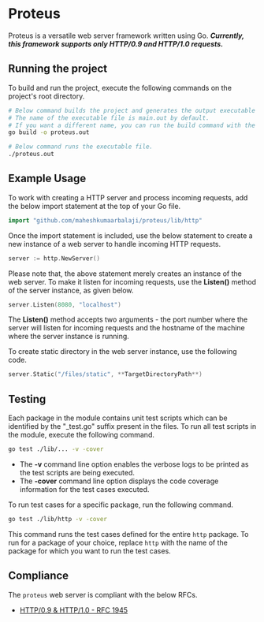 # Proteus

Proteus is a versatile web server framework written using Go. ***Currently, this framework supports only HTTP/0.9 and HTTP/1.0 requests.***

## Running the project

To build and run the project, execute the following commands on the project's root directory.

```bash
# Below command builds the project and generates the output executable file.
# The name of the executable file is main.out by default. 
# If you want a different name, you can run the build command with the -o flag.
go build -o proteus.out

# Below command runs the executable file.
./proteus.out
```

## Example Usage

To work with creating a HTTP server and process incoming requests, add the below import statement at the top of your Go file.

```go
import "github.com/maheshkumaarbalaji/proteus/lib/http"
```

Once the import statement is included, use the below statement to create a new instance of a web server to handle incoming HTTP requests.

```go
server := http.NewServer()
```

Please note that, the above statement merely creates an instance of the web server. To make it listen for incoming requests, use the **Listen()** method of the server instance, as given below.

```go
server.Listen(8080, "localhost")
```

The **Listen()** method accepts two arguments - the port number where the server will listen for incoming requests and the hostname of the machine where the server instance is running.

To create static directory in the web server instance, use the following code.

```go
server.Static("/files/static", **TargetDirectoryPath**)
```

## Testing

Each package in the module contains unit test scripts which can be identified by the "_test.go" suffix present in the files. To run all test scripts in the module, execute the following command.

```bash
go test ./lib/... -v -cover
```

- The **-v** command line option enables the verbose logs to be printed as the test scripts are being executed.
- The **-cover** command line option displays the code coverage information for the test cases executed.

To run test cases for a specific package, run the following command.

```bash
go test ./lib/http -v -cover
```

This command runs the test cases defined for the entire `http` package. To run for a package of your choice, replace `http` with the name of the package for which you want to run the test cases.

## Compliance

The `proteus` web server is compliant with the below RFCs.

- [HTTP/0.9 & HTTP/1.0 - RFC 1945](https://datatracker.ietf.org/doc/html/rfc1945)
